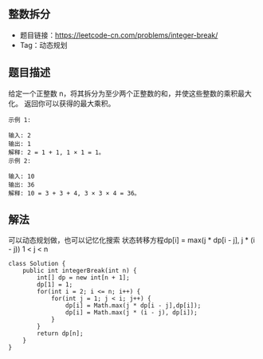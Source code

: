 ## 整数拆分

- 题目链接：https://leetcode-cn.com/problems/integer-break/
- Tag：动态规划

## 题目描述
给定一个正整数 n，将其拆分为至少两个正整数的和，并使这些整数的乘积最大化。 返回你可以获得的最大乘积。
```
示例 1:

输入: 2
输出: 1
解释: 2 = 1 + 1, 1 × 1 = 1。
示例 2:

输入: 10
输出: 36
解释: 10 = 3 + 3 + 4, 3 × 3 × 4 = 36。
```
## 解法
可以动态规划做，也可以记忆化搜索
状态转移方程dp[i] = max(j * dp[i - j], j * (i - j)) 1 < j < n
```
class Solution {
    public int integerBreak(int n) {
        int[] dp = new int[n + 1];
        dp[1] = 1;
        for(int i = 2; i <= n; i++) {
            for(int j = 1; j < i; j++) {
                dp[i] = Math.max(j * dp[i - j],dp[i]);
                dp[i] = Math.max(j * (i - j), dp[i]);
            }
        }
        return dp[n];
    }
}
```